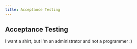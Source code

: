 ```yaml
---
title: Acceptance Testing
---
```

## Acceptance Testing

I want a shirt, but I'm an administrator and not a programmer :)
